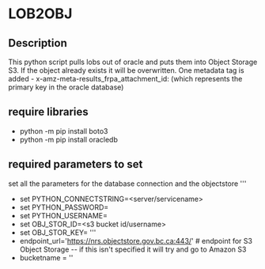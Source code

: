 # LOB2OBJ 

## Description
This python script pulls lobs out of oracle and puts them into Object Storage S3. 
If the object already exists it will be overwritten. One metadata tag is added - 
x-amz-meta-results_frpa_attachment_id: (which represents the primary key in the oracle database)

## require libraries

* python -m pip install boto3
*  python -m pip install oracledb

## required parameters to set

 set all the parameters for the database connection and the objectstore
'''
* set PYTHON_CONNECTSTRING=<server/servicename>
* set PYTHON_PASSWORD=<oracle password>
* set PYTHON_USERNAME=<oracle username>
* set OBJ_STOR_ID=<s3 bucket id/username>
* set OBJ_STOR_KEY=<s3 bucket key>
'''
* endpoint_url='https://nrs.objectstore.gov.bc.ca:443/' # endpoint for S3 Object Storage -- if this isn't specified it will try and go to Amazon S3
* bucketname = '<bucket name>'
